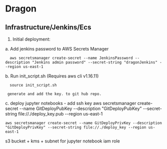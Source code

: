 # Dragon



## Infrastructure/Jenkins/Ecs

1. Initial deployment:

 a. Add jenkins password to AWS Secrets Manager
  ```
    aws secretsmanager create-secret --name JenkinsPassword --description "Jenkins admin password" --secret-string "dragonJenkins" --region us-east-1
  ```
  b. Run init_script.sh (Requires aws cli v1.16.11)
  ```
    source init_script.sh
  ```

     generate and add the key. to git hub repo.

  c. deploy jupyter notebooks - add ssh key
  aws secretsmanager create-secret --name GitDeployPubKey --description "GitDeployPubKey" --secret-string file://./deploy_key.pub --region us-east-1

    aws secretsmanager create-secret --name GitDeployPrivKey --description "GitDeployPrivKey" --secret-string file://./deploy_key --region us-east-1


s3 bucket + kms + subnet for jupyter notebook iam role
